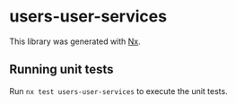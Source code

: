 # users-user-services

This library was generated with [Nx](https://nx.dev).

## Running unit tests

Run `nx test users-user-services` to execute the unit tests.
